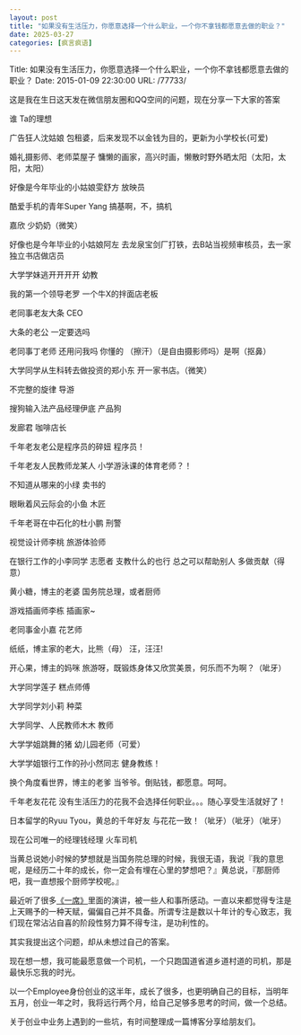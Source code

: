 ```yaml
---
layout: post
title: "如果没有生活压力，你愿意选择一个什么职业，一个你不拿钱都愿意去做的职业？"
date: 2025-03-27
categories: [疯言疯语]
---
```


Title: 如果没有生活压力，你愿意选择一个什么职业，一个你不拿钱都愿意去做的职业？
Date: 2015-01-09 22:30:00
URL: /77733/

这是我在生日这天发在微信朋友圈和QQ空间的问题，现在分享一下大家的答案




  谁
  Ta的理想




  广告狂人沈姑娘
  包租婆，后来发现不以金钱为目的，更新为小学校长(可爱)


  婚礼摄影师、老师菜屋子
  慵懒的画家，高兴时画，懒散时野外晒太阳（太阳，太阳，太阳）


  好像是今年毕业的小姑娘雯舒方
  放映员


  酷爱手机的青年Super Yang
  搞基啊，不，搞机


  嘉欣
  少奶奶（微笑）


  好像也是今年毕业的小姑娘阿左
  去龙泉宝剑厂打铁，去B站当视频审核员，去一家独立书店做店员


  大学学妹逃开开开开
  幼教


  我的第一个领导老罗
  一个牛X的拌面店老板


  老同事老友大条
  CEO


  大条的老公
  一定要选吗


  老同事丁老师
  还用问我吗 你懂的 （擦汗）（是自由摄影师吗）是啊（抠鼻）


  大学同学从生科转去做投资的郑小东
  开一家书店。（微笑）


  不完整的旋律
  导游


  搜狗输入法产品经理伊底
  产品狗


  发廊君
  咖啡店长


  千年老友老公是程序员的碎妞
  程序员！


  千年老友人民教师龙某人
  小学游泳课的体育老师？！


  不知道从哪来的小绿
  卖书的


  眼瞅着风云际会的小鱼
  木匠


  千年老哥在中石化的杜小鹏
  刑警


  视觉设计师李桃
  旅游体验师


  在银行工作的小李同学
  志愿者 支教什么的也行 总之可以帮助别人 多做贡献（得意）


  黄小糖，博主的老婆
  国务院总理，或者厨师


  游戏插画师李栋
  插画家~


  老同事金小嘉
  花艺师


  纸纸，博主家的老大，比熊（母）
  汪，汪汪!


  开心果，博主的妈咪
  旅游呀，既锻炼身体又欣赏美景，何乐而不为啊？（呲牙）


  大学同学莲子
  糕点师傅


  大学同学刘小莉
  种菜


  大学同学、人民教师木木
  教师


  大学学姐跳舞的猪
  幼儿园老师（可爱）


  大学学姐银行工作的孙小然同志
  健身教练！


  换个角度看世界，博主的老爹
  当爷爷。倒贴钱，都愿意。呵呵。


  千年老友花花
  没有生活压力的花我不会选择任何职业。。。随心享受生活就好了！


  日本留学的Ryuu Tyou，黄总的千年好友
  与花花一致！（呲牙）（呲牙）（呲牙）


  现在公司唯一的经理钱经理
  火车司机




当黄总说她小时候的梦想就是当国务院总理的时候，我很无语，我说『我的意思呢，是经历二十年的成长，你一定会有埋在心里的梦想吧？』黄总说，『那厨师吧，我一直想报个厨师学校呢。』

最近听了很多[《一席》](http://www.youku.com/show_page/id_z2c9b63e691e611e2b356.html)里面的演讲，被一些人和事所感动。一直以来都觉得专注是上天赐予的一种天赋，偏偏自己并不具备。所谓专注是数以十年计的专心致志，我们现在常沾沾自喜的阶段性努力算不得专注，是功利性的。

其实我提出这个问题，却从未想过自己的答案。

现在想一想，我可能最愿意做一个司机，一个只跑国道省道乡道村道的司机，那是最快乐忘我的时光。

以一个Employee身份创业的这半年，成长了很多，也更明确自己的目标，当明年五月，创业一年之时，我将远行两个月，给自己足够多思考的时间，做一个总结。

关于创业中业务上遇到的一些坑，有时间整理成一篇博客分享给朋友们。